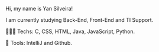 
Hi, my name is Yan Silveira!
</p>
<p align="left">
I am currently studying Back-End, Front-End and TI Support.
</p>

<p align="left">

  🧑🏻‍💻 Techs: C, CSS, HTML, Java, JavaScript, Python.
</p>

<p align="left">
  💼 Tools: IntelliJ and Github.
</p>
